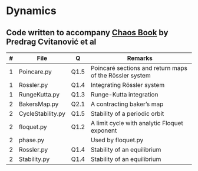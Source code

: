 # Dynamics

## Code written to accompany  [Chaos Book](http://chaosbook.org/) by Predrag Cvitanović et al

|#| File | Q |Remarks|
|--|-------------------|-----|---------------------------------------------------------------------------------------------------|
|1|Poincare.py|Q1.5| Poincaré sections and return maps of the Rössler system |
|1|Rossler.py|Q1.4| Integrating Rössler system|
|1|RungeKutta.py|Q1.3| Runge-Kutta integration|
|2|BakersMap.py|Q2.1| A contracting baker’s map|
|2|CycleStability.py|Q1.5| Stability of a periodic orbit |
|2|floquet.py|Q1.2| A limit cycle with analytic Floquet exponent|
|2|phase.py||Used by floquet.py
|2|Rossler.py|Q1.4| Stability of an equilibrium |
|2|Stability.py|Q1.4| Stability of an equilibrium |


